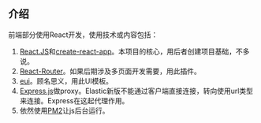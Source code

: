 ## 介绍
前端部分使用React开发，使用技术或内容包括：
1. [React.JS](https://reactjs.org/)和[create-react-app](https://create-react-app.dev/)。本项目的核心，用后者创建项目基础，不多说。
2. [React-Router](https://reactrouter.com/web/guides/quick-start)。如果后期涉及多页面开发需要，用此插件。
3. [eui](https://github.com/elastic/eui)。顾名思义，用此UI模板。
4. [Express.js](https://expressjs.com/)做proxy。Elastic新版不能通过客户端直接连接，转向使用url类型来连接。Express在这起代理作用。
5. 依然使用[PM2](https://pm2.keymetrics.io/docs/usage/quick-start/)让js后台运行。